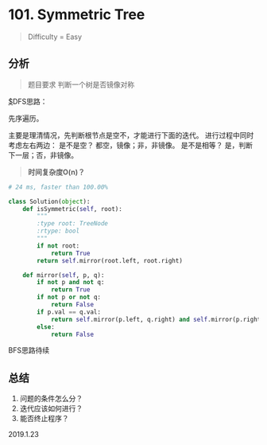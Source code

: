 # 101. Symmetric Tree
> Difficulty = Easy

## 分析

> 题目要求
> 判断一个树是否镜像对称

[$](https://github.com/apachecn/awesome-algorithm/blob/master/docs/Leetcode_Solutions/Python/101._symmetric_tree.md)DFS思路：

先序遍历。

主要是理清情况，先判断根节点是空不，才能进行下面的迭代。
进行过程中同时考虑左右两边：
是不是空？
都空，镜像；非，非镜像。
是不是相等？
是，判断下一层；否，非镜像。

> **时间复杂度O(n)？**

```python
# 24 ms, faster than 100.00%

class Solution(object):
	def isSymmetric(self, root):
		"""
		:type root: TreeNode
		:rtype: bool
		"""
		if not root:
			return True
		return self.mirror(root.left, root.right)

	def mirror(self, p, q):
		if not p and not q:
			return True
		if not p or not q:
			return False
		if p.val == q.val:
			return self.mirror(p.left, q.right) and self.mirror(p.right, q.left)
		else:
			return False
```

BFS思路待续

## 总结

1. 问题的条件怎么分？
2. 迭代应该如何进行？
3. 能否终止程序？

2019.1.23